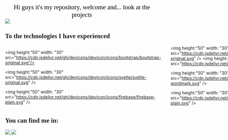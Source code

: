 <div align="center" style="color:#000000; font-family: times; font-size: 1.5em" > Hi guys it's my repository, welcome and... look at the projects </div>

<div>
<img src=https://github-readme-stats.vercel.app/api?username=arley-chock&show_icons=true&theme=maroongold>
</div>

<H2 style="color:#00000; font-family: Times new roman">To the technologies I have experienced</h2>


<div style="display: inline-block; column-count: 3">

<img height:"50" width: "30" src="https://cdn.jsdelivr.net/gh/devicons/devicon/icons/bootstrap/bootstrap-original.svg"/>

<img height:"50" width: "30" src="https://cdn.jsdelivr.net/gh/devicons/devicon/icons/svelte/svelte-original.svg" />
          
<img height:"50" width: "30" src="https://cdn.jsdelivr.net/gh/devicons/devicon/icons/firebase/firebase-plain.svg" />

<img height:"50" width: "30" src="https://cdn.jsdelivr.net/gh/devicons/devicon/icons/figma/figma-original.svg" />
<img height:"50" width: "30" src="https://cdn.jsdelivr.net/gh/devicons/devicon/icons/git/git-original.svg" />      

<img height:"50" width: "30" src="https://cdn.jsdelivr.net/gh/devicons/devicon/icons/html5/html5-plain-wordmark.svg" />
                
<img height:"50" width: "30" src="https://cdn.jsdelivr.net/gh/devicons/devicon/icons/javascript/javascript-plain.svg" />

<img height:"50" width: "30" src="https://cdn.jsdelivr.net/gh/devicons/devicon/icons/css3/css3-original.svg" />

<img height:"50" width: "30" src="https://cdn.jsdelivr.net/gh/devicons/devicon/icons/sass/sass-original.svg" />

<img height:"50" width: "30" src="https://cdn.jsdelivr.net/gh/devicons/devicon/icons/dotnetcore/dotnetcore-original.svg" />
          
</div>



<div>
<h2 style="color:#00000; font-family:cursive"> You can find me in:</h2>
<a href=https://github.com/arley-chock>
<img src=https://img.shields.io/badge/GitHub-100000?style=for-the-badge&logo=github&logoColor=white>

<a href=https://www.linkedin.com/in/arley-do-nascimento-vinagre-3102201b4/>
<img src=https://img.shields.io/badge/LinkedIn-0077B5?style=for-the-badge&logo=linkedin

</div>
